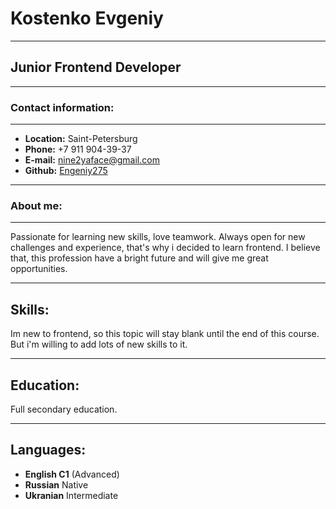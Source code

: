 # Kostenko Evgeniy

***

## Junior Frontend Developer

***

### Contact information:

***

* **Location:** Saint-Petersburg
* **Phone:** +7 911 904-39-37
* **E-mail:** nine2yaface@gmail.com
* **Github:** [Engeniy275](https://github.com/Engeniy275)

***

### About me:

***

Passionate for learning new skills, love teamwork. Always open for new challenges and experience, that's why i decided to learn frontend. I believe that, this profession have a bright future and will give me great opportunities.

***

## Skills:

Im new to frontend, so this topic will stay blank until the end of this course. But i'm willing to add lots of new skills to it. 

***

## Education:

Full secondary education.

***

## Languages:

* **English C1** (Advanced)
* **Russian** Native
* **Ukranian** Intermediate
